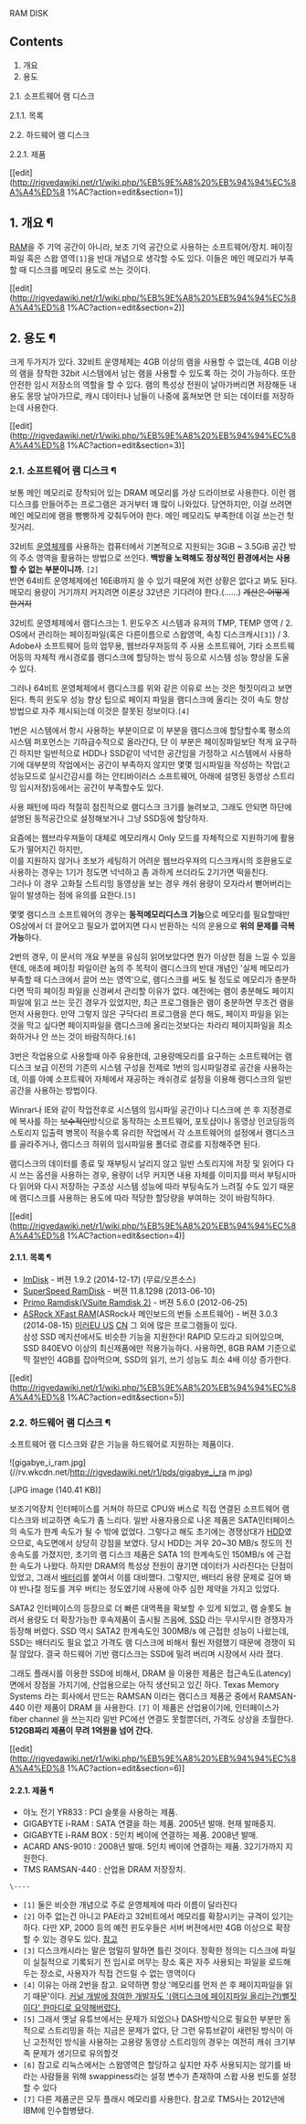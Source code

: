 RAM DISK  

## Contents

    

1. 개요 
2. 용도 
    

2.1. 소프트웨어 램 디스크

    

2.1.1. 목록

2.2. 하드웨어 램 디스크

    

2.2.1. 제품

[[edit](http://rigvedawiki.net/r1/wiki.php/%EB%9E%A8%20%EB%94%94%EC%8A%A4%ED%8
1%AC?action=edit&section=1)]

## 1. 개요 ¶

[RAM](RAM.md)을 주 기억 공간이 아니라, 보조 기억 공간으로 사용하는 소프트웨어/장치. 페이징 파일 혹은 스왑
영역`[1]`을 반대 개념으로 생각할 수도 있다. 이들은 메인 메모리가 부족할 때 디스크를 메모리 용도로 쓰는 것이다.

  

[[edit](http://rigvedawiki.net/r1/wiki.php/%EB%9E%A8%20%EB%94%94%EC%8A%A4%ED%8
1%AC?action=edit&section=2)]

## 2. 용도 ¶

크게 두가지가 있다. 32비트 운영체제는 4GB 이상의 램을 사용할 수 없는데, 4GB 이상의 램을 장착한 32bit 시스템에서 남는 램을
사용할 수 있도록 하는 것이 가능하다. 또한 안전한 임시 저장소의 역할을 할 수 있다. 램의 특성상 전원이 날아가버리면 저장해둔 내용도 몽땅
날아가므로, 캐시 데이터나 남들이 나중에 훔쳐보면 안 되는 데이터를 저장하는데 사용한다.

  

[[edit](http://rigvedawiki.net/r1/wiki.php/%EB%9E%A8%20%EB%94%94%EC%8A%A4%ED%8
1%AC?action=edit&section=3)]

### 2.1. 소프트웨어 램 디스크 ¶

보통 메인 메모리로 장착되어 있는 DRAM 메모리를 가상 드라이브로 사용한다. 이런 램 디스크를 만들어주는 프로그램은 과거부터 꽤 많이
나와있다. 당연하지만, 이걸 쓰려면 메인 메모리에 램을 빵빵하게 갖춰두어야 한다. 메인 메모리도 부족한데 이걸 쓰는건 헛짓거리.

  

32비트 [운영체제](%EC%9A%B4%EC%98%81%EC%B2%B4%EC%A0%9C.md)를 사용하는 컴퓨터에서 기본적으로 지원되는
3GiB ~ 3.5GiB 공간 밖의 주소 영역을 활용하는 방법으로 쓰인다. **백방을 노력해도 정상적인 환경에서는 사용할 수 없는
부분이니까.** `[2]`  
반면 64비트 운영체제에선 16EiB까지 쓸 수 있기 때문에 저런 상황은 없다고 봐도 된다. 메모리 용량이 거기까지 커지려면 이론상 32년은
기다려야 한다.(……) <del>계산은 어떻게 한거지</del>

  

32비트 운영체제에서 램디스크는 1. 윈도우즈 시스템과 유져의 TMP, TEMP 영역 / 2. OS에서 관리하는 페이징파일(혹은 다른이름으로
스왑영역, 속칭 디스크캐시`[3]`) / 3. Adobe사 소프트웨어 등의 업무용, 웹브라우져등의 주 사용 소프트웨어, 기타 소프트웨어등의
자체적 캐시경로를 램디스크에 할당하는 방식 등으로 시스템 성능 향상을 도울 수 있다.

  

그러나 64비트 운영체제에서 램디스크를 위와 같은 이유로 쓰는 것은 헛짓이라고 보면 된다. 특히 윈도우 성능 향상 팁으로 페이지 파일을
램디스크에 올리는 것이 속도 향상 방법으로 자주 제시되는데 이것은 잘못된 정보이다.`[4]`

  

1번은 시스템에서 항시 사용하는 부분이므로 이 부분을 램디스크에 할당할수록 평소의 시스템 퍼포먼스는 기하급수적으로 올라간다, 단 이 부분은
페이징파일보단 적게 요구하긴 하지만 일반적으로 HDD나 SSD같이 넉넉한 공간임을 가정하고 시스템에서 사용하기에 대부분의 작업에서는 공간이
부족하지 않지만 몇몇 임시파일을 작성하는 작업(고성능모드로 실시간감시를 하는 안티바이러스 소프트웨어, 아래에 설명된 동영상 스트리밍
임시저장)등에서는 공간이 부족할수도 있다.

  

사용 패턴에 따라 적절히 점진적으로 램디스크 크기를 늘려보고, 그래도 안되면 하단에 설명된 동적공간으로 설정해보거나 그냥 SSD등에
할당하자.

  

요즘에는 웹브라우져들이 대체로 메모리캐시 Only 모드를 자체적으로 지원하기에 활용도가 떨어지긴 하지만,  
이를 지원하지 않거나 초보가 세팅하기 어려운 웹브라우져의 디스크캐시의 호환용도로 사용하는 경우는 1기가 정도면 넉넉하고 좀 과하게 쓰더라도
2기가면 떡을친다.  
그러나 이 경우 고화질 스트리밍 동영상을 보는 경우 캐쉬 용량이 모자라서 뻗어버리는 일이 발생하는 점에 유의를 요한다.`[5]`

  

몇몇 램디스크 소프트웨어의 경우는 **동적메모리디스크 기능**으로 메모리를 필요할때만 OS상에서 더 끌어오고 필요가 없어지면 다시 반환하는
식의 운용으로 **위의 문제를 극복 가능**하다.

  

2번의 경우, 이 문서의 개요 부분을 유심히 읽어보았다면 뭔가 이상한 점을 느낄 수 있을 텐데, 애초에 페이징 파일이란 놈의 주 목적이
램디스크의 반대 개념인 '실제 메모리가 부족할 때 디스크에서 끌어 쓰는 영역'으로, 램디스크를 써도 될 정도로 메모리가 충분하다면 딱히
페이징 파일을 신경써서 관리할 이유가 없다. 예전에는 램이 충분해도 페이지파일에 읽고 쓰는 웃긴 경우가 있었지만, 최근 프로그램들은 램이
충분하면 무조건 램을 먼저 사용한다. 만약 그렇지 않은 구닥다리 프로그램을 쓴다 해도, 페이지 파일을 읽는 것을 막고 싶다면 페이지파일을
램디스크에 올리는것보다는 차라리 페이지파일을 최소화하거나 안 쓰는 것이 바람직하다.`[6]`

  

3번은 작업용으로 사용할때 아주 유용한데, 고용량메모리를 요구하는 소프트웨어는 램디스크 보급 이전의 기존의 시스템 구성을 전제로 1번의
임시파일경로 공간을 사용하는데, 이를 아예 소프트웨어 자체에서 재공하는 캐쉬경로 설정을 이용해 램디스크의 일반 공간을 사용하는 방법이다.

  

Winrar나 IE와 같이 작업전후로 시스템의 임시파일 공간이나 디스크에 쓴 후 지정경로에 복사를 하는 <del>보수적인</del>방식으로
동작하는 소프트웨어, 포토샵이나 동영상 인코딩등의 스토리지 입출력 병목이 적을수록 유리한 작업에서 각 소프트웨어의 설정에서 램디스크를
골라주거나, 램디스크 하위의 임시파일용 폴더로 경로를 지정해주면 된다.

  

램디스크의 데이터를 종료 및 재부팅시 날리지 않고 일반 스토리지에 저장 및 읽어다 다시 쓰는 옵션을 사용하는 경우, 용량이 너무 커지면 내용
자체를 이미지를 떠서 부팅시마다 읽어와 다시 저장하는 구조상 시스템 성능에 따라 부팅속도가 느려질 수도 있기 때문에 램디스크를 사용하는
용도에 따라 적당한 할당량을 부여하는 것이 바람직하다.

  
  

[[edit](http://rigvedawiki.net/r1/wiki.php/%EB%9E%A8%20%EB%94%94%EC%8A%A4%ED%8
1%AC?action=edit&section=4)]

#### 2.1.1. 목록 ¶

  * [ImDisk](http://www.ltr-data.se/opencode.html/) \- 버젼 1.9.2 (2014-12-17) (무료/오픈소스)
  * [SuperSpeed RamDisk](http://www.superspeed.com/desktop/ramdisk.php) \- 버젼 11.8.1298 (2013-06-10)
  * [Primo Ramdisk(VSuite Ramdisk 2)](http://www.romexsoftware.com/en-us/primo-ramdisk/index.html) \- 버젼 5.6.0 (2012-06-25)
  * [ASRock XFast RAM](ftp://download.asrock.com/utility/XFastRAM/XFastRAM\(v3.0.3\).zip)(ASRock사 메인보드의 번들 소프트웨어) - 버젼 3.0.3 (2014-08-15) [미러EU ](ftp://europe.asrock.com/utility/XFastRAM/XFastRAM\(v3.0.3\).zip) [US](http://66.226.78.22/downloadsite/utility/XFastRAM/XFastRAM\(v3.0.3\).zip) [CN](ftp://asrock.cn/utility/XFastRAM/XFastRAM\(v3.0.3\).zip)
그 외에 많은 프로그램들이 있다.  
삼성 SSD 메지션에서도 비슷한 기능을 지원한다! RAPID 모드라고 되어있으며, SSD 840EVO 이상의 최신제품에만 적용가능하다.
사용하면, 8GB RAM 기준으로 딱 절반인 4GB를 잡아먹으며, SSD의 읽기, 쓰기 성능도 최소 4배 이상 증가한다.

  

[[edit](http://rigvedawiki.net/r1/wiki.php/%EB%9E%A8%20%EB%94%94%EC%8A%A4%ED%8
1%AC?action=edit&section=5)]

### 2.2. 하드웨어 램 디스크 ¶

  

소프트웨어 램 디스크와 같은 기능을 하드웨어로 지원하는 제품이다.

  

![gigabye_i_ram.jpg](//rv.wkcdn.net/http://rigvedawiki.net/r1/pds/gigabye_i_ra
m.jpg)

[JPG image (140.41 KB)]

  

보조기억장치 인터페이스를 거쳐야 하므로 CPU와 버스로 직접 연결된 소프트웨어 램 디스크와 비교하면 속도가 좀 느리다. 일반 사용자용으로
나온 제품은 SATA인터페이스의 속도가 한계 속도가 될 수 밖에 없었다. 그렇다고 해도 초기에는 경쟁상대가
[HDD](HDD.md)였으므로, 속도면에서 상당히 강점을 보였다. 당시 HDD는 겨우 20~30 MB/s 정도의 전송속도를 가졌지만,
초기의 램 디스크 제품은 SATA 1의 한계속도인 150MB/s 에 근접한 속도가 나왔다. 하지만 DRAM의 특성상 전원이 끊기면 데이터가
사라진다는 단점이 있었고, 그래서 [배터리](%EB%B0%B0%ED%84%B0%EB%A6%AC.md)를 붙여서 이를 대비했다.
그렇지만, 배터리 용량 문제로 길어 봐야 반나절 정도를 겨우 버티는 정도였기에 사용에 아주 심한 제약을 가지고 있었다.

  

SATA2 인터페이스의 등장으로 더 빠른 대역폭을 확보할 수 있게 되었고, 램 슬롯도 늘려서 용량도 더 확장가능한 후속제품이 출시될 즈음에,
[SSD](SSD.md) 라는 무시무시한 경쟁자가 등장해 버렸다. SSD 역시 SATA2 한계속도인 300MB/s 에 근접한 성능이
나왔는데, SSD는 배터리도 필요 없고 가격도 램 디스크에 비해서 훨씬 저렴했기 때문에 경쟁이 되질 않았다. 결국 하드웨어 기반 램디스크는
SSD에 밀려 버리며 시장에서 사라 졌다.

  

그래도 플래시를 이용한 SSD에 비해서, DRAM 을 이용한 제품은 접근속도(Latency)면에서 장점을 가지기에, 산업용으로는 아직
생산되고 있긴 하다. Texas Memory Systems 라는 회사에서 만드는 RAMSAN 이라는 램디스크 제품군 중에서
RAMSAN-440 이란 제품이 DRAM 을 사용한다. `[7]` 이 제품은 산업용이기에, 인터페이스가 fiber channel 을 쓰는지라
일반 PC에선 연결도 못할뿐더러, 가격도 상상을 초월한다. **512GB짜리 제품이 무려 1억원을 넘어 간다.**

[[edit](http://rigvedawiki.net/r1/wiki.php/%EB%9E%A8%20%EB%94%94%EC%8A%A4%ED%8
1%AC?action=edit&section=6)]

#### 2.2.1. 제품 ¶

  * 야노 전기 YR833 : PCI 슬롯을 사용하는 제품.
  * GIGABYTE i-RAM : SATA 연결을 하는 제품. 2005년 발매. 현재 발매중지.
  * GIGABYTE i-RAM BOX : 5인치 베이에 연결하는 제품. 2008년 발매.
  * ACARD ANS-9010 : 2008년 발매. 5인치 베이에 연결하는 제품. 32기가까지 지원한다.
  * TMS RAMSAN-440 : 산업용 DRAM 저장장치. 

`\----`

  * `[1]` 둘은 비슷한 개념으로 주로 운영체제에 따라 이름이 달라진다
  * `[2]` 아주 없는건 아니고 PAE라고 32비트에서 메모리를 확장시키는 규격이 있기는 하다. 다만 XP, 2000 등의 예전 윈도우들은 서버 버젼에서만 4GB 이상으로 확장할 수 있는 경우도 있다. [참고](https://msdn.microsoft.com/en-us/library/windows/hardware/dn613975\(v=vs.85\).aspx)
  * `[3]` 디스크캐시라는 말은 엄밀히 말하면 틀린 것이다. 정확한 정의는 디스크에 파일이 실질적으로 기록되기 전 임시로 머무는 장소 혹은 자주 사용되는 파일을 로드해 두는 장소로, 사용자가 직접 건드릴 수 없는 영역이다
  * `[4]` 이유는 아래 2번을 참고. 요약하면 항상 '메모리를 먼저 쓴 후 페이지파일을 읽기 때문'이다. [커널 개발에 참여한 개발자도 '(램디스크에 페이지파일 올리는건)뻘짓이다' 한마디로 요약해버렸다.](http://www.overclock.net/t/1193401/why-it-is-bad-to-store-the-page-file-on-a-ram-disk)
  * `[5]` 그래서 옛날 유튜브에서는 문제가 되었으나 DASH방식으로 필요한 부분만 동적으로 스트리밍을 하는 지금은 문제가 없다, 단 그런 유튜브같이 새련된 방식이 아닌 고전적인 방식을 사용하는 고용량 동영상 스트리밍의 경우는 여전히 캐쉬 크기부족 문제가 생기므로 유의할것
  * `[6]` 참고로 리눅스에서는 스왑영역은 할당하고 싶지만 자주 사용되지는 않기를 바라는 사람들을 위해 swappiness라는 설정 변수가 존재하여 스왑 사용 빈도를 설정할 수 있다
  * `[7]` 다른 제품군은 모두 플래시 메모리를 사용한다. 참고로 TMS사는 2012년에 IBM에 인수합병됐다.


